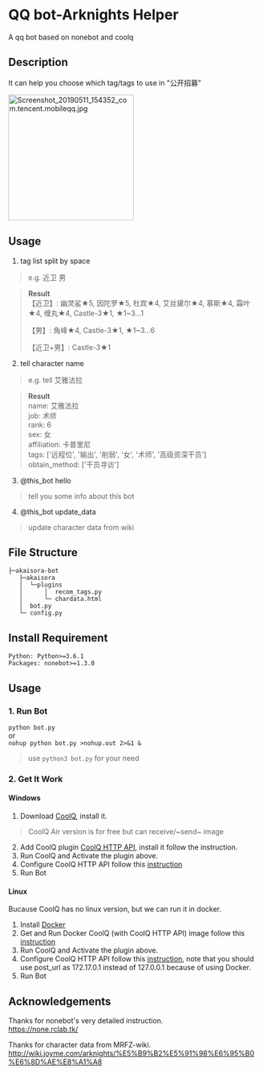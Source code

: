 # QQ bot-Arknights Helper
A qq bot based on nonebot and coolq

## Description
It can help you choose which tag/tags to use in "公开招募"

<img src="https://i.loli.net/2019/05/11/5cd67db6f1250.jpg" alt="Screenshot_20190511_154352_com.tencent.mobileqq.jpg" title="Screenshot_20190511_154352_com.tencent.mobileqq.jpg" width = "250"/>

## Usage
1. tag list split by space
>e.g. 近卫 男

>**Result**\
>【近卫】:
>幽灵鲨★5, 因陀罗★5, 杜宾★4, 艾丝黛尔★4, 慕斯★4, 霜叶★4, 缠丸★4, Castle-3★1, ★1~3...1
>
>【男】:
>角峰★4, Castle-3★1, ★1~3...6
>
>【近卫+男】:
>Castle-3★1

2. tell character name
>e.g. tell 艾雅法拉

>**Result**\
>name: 艾雅法拉\
>job: 术师\
>rank: 6\
>sex: 女\
>affiliation: 卡普里尼\
>tags: ['远程位', '输出', '削弱', '女', '术师', '高级资深干员']\
>obtain_method: ['干员寻访']

3. @this_bot hello

>tell you some info about this bot

4. @this_bot update_data

>update character data from wiki

## File Structure
```
├─akaisora-bot
   ├─akaisora
   │  └─plugins
   │      │  recom_tags.py
   │      └─ chardata.html
   │  bot.py
   └─ config.py
```

## Install Requirement
```
Python: Python>=3.6.1
Packages: nonebot>=1.3.0
```

## Usage
### 1. Run Bot
`python bot.py`\
or\
`nohup python bot.py >nohup.out 2>&1 &`
> use `python3 bot.py` for your need

### 2. Get It Work
#### Windows

1. Download [CoolQ](https://cqp.cc/b/news), install it.
> CoolQ Air version is for free but can receive/~send~ image
2. Add CoolQ plugin [CoolQ HTTP API](https://cqhttp.cc/docs/4.10/#/), install it follow the instruction.
3. Run CoolQ and Activate the plugin above.
4. Configure CoolQ HTTP API follow this [instruction](https://none.rclab.tk/guide/getting-started.html#%E9%85%8D%E7%BD%AE-coolq-http-api-%E6%8F%92%E4%BB%B6)
5. Run Bot

#### Linux
Bucause CoolQ has no linux version, but we can run it in docker.
1. Install [Docker](https://docs.docker.com/install/linux/docker-ce/ubuntu/)
2. Get and Run Docker CoolQ (with CoolQ HTTP API) image follow this [instruction](https://cqhttp.cc/docs/4.10/#/?id=%E4%BD%BF%E7%94%A8-docker)
3. Run CoolQ and Activate the plugin above.
4. Configure CoolQ HTTP API follow this [instruction](https://none.rclab.tk/guide/getting-started.html#%E9%85%8D%E7%BD%AE-coolq-http-api-%E6%8F%92%E4%BB%B6), note that you should use post_url as 172.17.0.1 instead of 127.0.0.1 because of using Docker.
5. Run Bot

## Acknowledgements
Thanks for nonebot's very detailed instruction.\
https://none.rclab.tk/

Thanks for character data from MRFZ-wiki.\
http://wiki.joyme.com/arknights/%E5%B9%B2%E5%91%98%E6%95%B0%E6%8D%AE%E8%A1%A8
